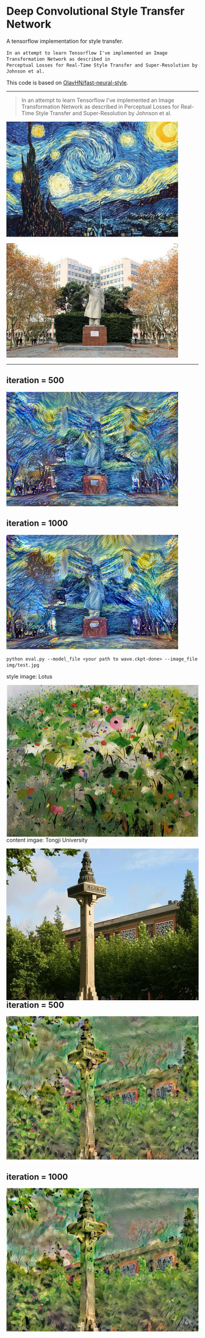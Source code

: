 # Deep Convolutional Style Transfer Network
A tensorflow implementation for style transfer.

    In an attempt to learn Tensorflow I've implemented an Image Transformation Network as described in 
    Perceptual Losses for Real-Time Style Transfer and Super-Resolution by Johnson et al.

This code is based on [OlavHN/fast-neural-style](https://github.com/OlavHN/fast-neural-style).

*****


>   In an attempt to learn Tensorflow I've implemented an Image Transformation Network as described in Perceptual Losses for Real-Time Style Transfer and Super-Resolution by Johnson et al.

![](examples/2-style2.jpg) 

![](examples/012-content.jpg)

---
iteration = 500
---
![](examples/tongji20_iter_500.jpg)

iteration = 1000
---
![](examples/tongji20.jpg)

    python eval.py --model_file <your path to wave.ckpt-done> --image_file img/test.jpg


style image: Lotus

<img src="examples/5-style.jpg" width = "533" height = "398" alt="5-style" align=left />

<br />

content imgae: Tongji University

<img src="examples/6-content.jpg" width = "530" height = "398" alt="6-content" align=left />

<br />

iteration = 500
---
![](examples/tongji07_iter_500.jpg)

iteration = 1000
---
![](examples/tongji07.jpg)
